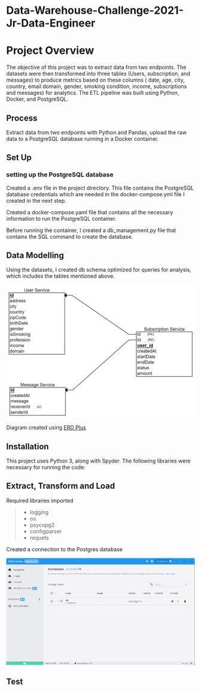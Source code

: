 # Data-Warehouse-Challenge-2021-Jr-Data-Engineer

# Project Overview

The objective of this project was to extract data from two endpoints. The datasets were then transformed into three tables (Users, subscription, and messages) to produce metrics based on these columns ( date, age, city, country, email domain, gender, smoking condition, income, subscriptions and messages) for analytics. The ETL pipeline was built using Python, Docker, and PostgreSQL.

## Process

Extract data from two endpoints with Python and Pandas, upload the raw data to a PostgreSQL database running in a Docker container.

## Set Up

### setting up the PostgreSQL database

Created a .env file in the project directory. This file contains the PostgreSQL database credentials which are needed in the docker-compose.yml file I created in the next step.

Created a docker-compose.yaml file that contains all the necessary information to run the PostgreSQL container.

Before running the container, I created a db_management.py file that contains the SQL command to create the database.


## Data Modelling
Using the  datasets, I created db schema optimized for queries for analysis, which includes the tables mentioned above.

![schema](/schema.png)

Diagram created using [ERD Plus](https://erdplus.com)

## Installation

This project uses Python 3, along with Spyder. The following libraries were necessary for running the code:

## Extract, Transform and Load

Required libraries imported

> - logging
> - os
> - psycopg2
> - configparser
> - requets

Created a connection to the Postgres database

![docker_container](docker_container.png)
## Test
